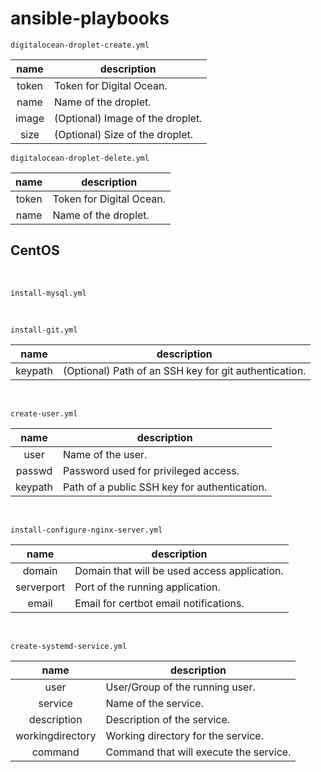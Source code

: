 # ansible-playbooks


`digitalocean-droplet-create.yml`

|  name |  description |
|:-:|---|
| token | Token for Digital Ocean. |
| name | Name of the droplet. |
| image | (Optional) Image of the droplet. |
| size | (Optional) Size of the droplet. |


`digitalocean-droplet-delete.yml`

|  name |  description |
|:-:|---|
| token | Token for Digital Ocean. |
| name | Name of the droplet. |



## CentOS

<br>

`install-mysql.yml`

<br>

`install-git.yml`

|  name |  description |
|:-:|---|
| keypath | (Optional) Path of an SSH key for git authentication. |

<br>

`create-user.yml`

|  name |  description |
|:-:|---|
| user | Name of the user. |
| passwd | Password used for privileged access. |
| keypath | Path of a public SSH key for authentication. |

<br>

`install-configure-nginx-server.yml`

|  name |  description |
|:-:|---|
| domain | Domain that will be used access application. |
| serverport | Port of the running application. |
| email | Email for certbot email notifications. |

<br>

`create-systemd-service.yml`

|  name |  description |
|:-:|---|
| user | User/Group of the running user. |
| service | Name of the service. |
| description | Description of the service. |
| workingdirectory | Working directory for the service. |
| command | Command that will execute the service. |

